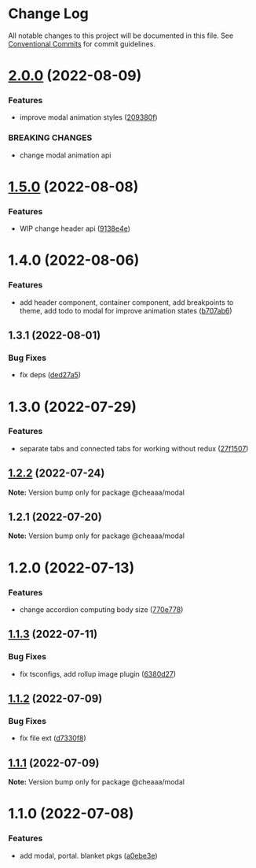 # Change Log

All notable changes to this project will be documented in this file.
See [Conventional Commits](https://conventionalcommits.org) for commit guidelines.

# [2.0.0](https://github.com/SergeyBondar93/liba/compare/@cheaaa/modal@1.5.0...@cheaaa/modal@2.0.0) (2022-08-09)


### Features

* improve modal animation styles ([209380f](https://github.com/SergeyBondar93/liba/commit/209380f925249b6c280dc46d08f72337d5856fbe))


### BREAKING CHANGES

* change modal animation api





# [1.5.0](https://github.com/SergeyBondar93/liba/compare/@cheaaa/modal@1.4.0...@cheaaa/modal@1.5.0) (2022-08-08)


### Features

* WIP change header api ([9138e4e](https://github.com/SergeyBondar93/liba/commit/9138e4e8f76f92adb198fd3279675a882ec0d304))





# 1.4.0 (2022-08-06)


### Features

* add header component, container component, add breakpoints to theme, add todo to modal for improve animation states ([b707ab6](https://github.com/SergeyBondar93/liba/commit/b707ab6256a71928d7b1894dcc28e616117a44cb))





## 1.3.1 (2022-08-01)


### Bug Fixes

* fix deps ([ded27a5](https://github.com/SergeyBondar93/liba/commit/ded27a556de0de4e6c559a9e732ed4553bcfb1af))





# 1.3.0 (2022-07-29)


### Features

* separate tabs and connected tabs for working without redux ([27f1507](https://github.com/SergeyBondar93/liba/commit/27f15076f56bae92f7e71db270795fcf34a77c69))





## [1.2.2](https://github.com/SergeyBondar93/liba/compare/@cheaaa/modal@1.2.1...@cheaaa/modal@1.2.2) (2022-07-24)

**Note:** Version bump only for package @cheaaa/modal





## 1.2.1 (2022-07-20)

**Note:** Version bump only for package @cheaaa/modal





# 1.2.0 (2022-07-13)


### Features

* change accordion computing body size ([770e778](https://github.com/SergeyBondar93/liba/commit/770e7783f161c77cc7c0903145a3b4ad5ffcd4de))





## [1.1.3](https://github.com/SergeyBondar93/liba/compare/@cheaaa/modal@1.1.2...@cheaaa/modal@1.1.3) (2022-07-11)


### Bug Fixes

* fix tsconfigs, add rollup image plugin ([6380d27](https://github.com/SergeyBondar93/liba/commit/6380d272ef79220e4644deeb1c1b3ac925a1658f))





## [1.1.2](https://github.com/SergeyBondar93/liba/compare/@cheaaa/modal@1.1.1...@cheaaa/modal@1.1.2) (2022-07-09)


### Bug Fixes

* fix file ext ([d7330f8](https://github.com/SergeyBondar93/liba/commit/d7330f8926acc3ddbb00356560a544975b6cedf4))





## [1.1.1](https://github.com/SergeyBondar93/liba/compare/@cheaaa/modal@1.1.0...@cheaaa/modal@1.1.1) (2022-07-09)

**Note:** Version bump only for package @cheaaa/modal





# 1.1.0 (2022-07-08)


### Features

* add modal, portal. blanket pkgs ([a0ebe3e](https://github.com/SergeyBondar93/liba/commit/a0ebe3ec39dfc2508889e87c412f54e28a447c5c))
